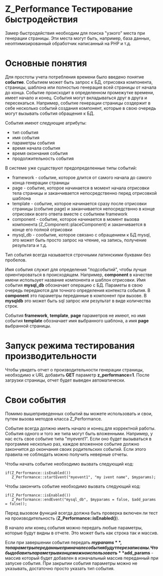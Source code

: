 # Z\_Performance Тестирование быстродействия #

Замер быстродействия необходим для поиска "узкого" места при генерации страницы. Эти места могут быть, например, база данных, неоптимизированный обработчик написанный на PHP и т.д.

# Основные понятия #

Для простоты учета потребления времени было введено понятие **событие**. Событием может быть запрос к БД, отрисовка компонента, страницы, шаблона или полностью генерация всей страницы от начала до конца. Событие происходит в определенном промежутке времени, имеет начало и конец. События могут вкладываться друг в друга и пересекаться. Например, событие генерации страницы создержит в себе несколько событий создания компонент, которые в свою очередь могут вызывать события обращения к БД.

События имеют следующие атрибуты:
  * тип события
  * имя события
  * параметры события
  * время начала события
  * время окончания события
  * продолжительность события

В системе уже существуют предопределенные типы событий:
  * framework - событие, которое длится от самого начала до самого конца генерации страницы
  * page - событие, которое начинается в момент начала отрисовки тела страницы и заканчивается непосредственно перед отрисовкой шаблона
  * template - событие, которое начинается сразу после отрисовки страницы (событие page) и заканчивается непосредствнно в конце отрисовки всего ответа вместе с событием framework
  * component - событие, которое начинается в момент вызова компонента (Z\_Component::placeComponent) и заканчивается в конце его полной отрисовки
  * mysql\_db - сообытие, которое связано с обращением к БД mysql, это может быть просто запрос на чтение, на запись, получение результата и т.д.

Тип события всегда называется строчными латинскими буквами без пробелов.

Имя события служит для определения "подсобытий", чтобы лучше ориентироваться в происходящем. Например, **component** в качестве имени использует название компонента и шаблон отрисовки. Имя события **mysql\_db** обозначает операцию с БД. Параметы в свою очередь передаются для точного определения контекста события. В **component** это параметры переданные в компонент при вызове. В **mysqldb** это может быть sql запрос или результат в виде количества строк.

События **framework**, **template**, **page** параметров не имеют, но имя события **template** обозначает имя выбранного шаблона, а имя **page** выбранной страницы.

# Запуск режима тестирования производительности #

Чтобы увидеть отчет о производительности генерации страницы, необходимо к URL добавить **GET** параметр **z\_performance=1**. После загрузки страницы, отчет будет выведен автоматически.

# Свои события #

Помимо вышеприведенных событий вы можете использовать и свои, путем вызова методов класса Z\_Performance.

Событие всегда должно иметь начало и конец для корректной работы. События одного и того же типа могут быть вложенными. Например, у нас есть свое событие типа "myevent1". Если оно будет вызываться в программе несколько раз, каждое вложенное событие должно закончится до окончания своих родительских событий. Если этого правила не соблюдать можно получить неверные отчеты.

Чтобы начать событие необходимо вызвать следующий код:
```
if(Z_Performance::isEnabled())
   Z_Performance::startEvent("myevent1", "my ivent name", $myparams);
```

Чтобы закончить событие необходимо вызвать следующий код:
```
if(Z_Performance::isEnabled())
   Z_Performance::endEvent("mysql_db", $myparams = false, $add_params = false));
```

Перед вызовом функций всегда должна быть проверка включен ли тест на производительность (**Z\_Performance::isEnabled()**).

В начало или конец события можно передать любые параметры, которые будут видны в отчете. Это может быть как строка так и массив.

Если при завершении события передать **$myparams**, то параметры переданные при начале события будут перезаписаны. Чтобы добавить параметры в конце можно использовать **$add\_params** - массив который будет добавлен в изначальный массив переданный при запуске события. При закрытии события параметры можно не указывать, достаточно просто указать тип события.